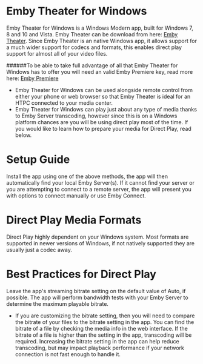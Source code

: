 # Emby Theater for Windows
Emby Theater for Windows is a Windows Modern app, built for Windows 7, 8 and 10 and Vista. Emby Theater can be download from  here: [Emby Theater](http://emby.media/emby-theater.html). Since Emby Theater is an native Windows app, it allows support for a much wider support for codecs and formats, this enables direct play support for almost all of your video files.

######To be able to take full advantage of all that Emby Theater for Windows has to offer you will need an valid Emby Premiere key, read more here: [Emby Premiere](https://emby.media/premiere.html) 

* Emby Theater for Windows can be used alongside remote control from either your phone or web browser so that Emby Theater is ideal for an HTPC connected to your media center.
* Emby Theater for Windows can play just about any type of media thanks to Emby Server transcoding, however since this is on a Windows platform chances are you will be using direct play most of the time. If you would like to learn how to prepare your media for Direct Play, read below.

# Setup Guide
 Install the app using one of the above methods, the app will then automatically find your local Emby Server(s). If it cannot find your server or you are attempting to connect to a remote server, the app will present you with options to connect manually or use Emby Connect.

# Direct Play Media Formats
Direct Play highly dependent on your Windows system. Most formats are supported in newer versions of Windows, if not natively supported they are usually just a codec away.

# Best Practices for Direct Play
Leave the app's streaming bitrate setting on the default value of Auto, if possible. The app will perform bandwidth tests with your Emby Server to determine the maximum playable bitrate.

* If you are customizing the bitrate setting, then you will need to compare the bitrate of your files to the bitrate setting in the app. You can find the bitrate of a file by checking the media info in the web interface. If the bitrate of a file is higher than the setting in the app, transcoding will be required. Increasing the bitrate setting in the app can help reduce transcoding, but may impact playback performance if your network connection is not fast enough to handle it.
